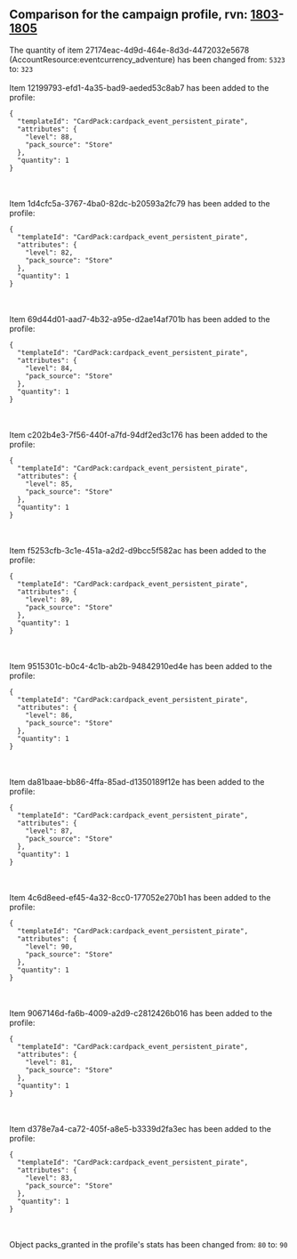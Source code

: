 ## Comparison for the campaign profile, rvn: [1803](https://github.com/PRO100KatYT/FortniteProfileRevisions/tree/main/profiles/campaign/1803%20campaign.json)-[1805](https://github.com/PRO100KatYT/FortniteProfileRevisions/tree/main/profiles/campaign/1805%20campaign.json)

The quantity of item 27174eac-4d9d-464e-8d3d-4472032e5678 (AccountResource:eventcurrency_adventure) has been changed from: `5323` to: `323`
<br><br>
Item 12199793-efd1-4a35-bad9-aeded53c8ab7 has been added to the profile:

```
{
  "templateId": "CardPack:cardpack_event_persistent_pirate",
  "attributes": {
    "level": 88,
    "pack_source": "Store"
  },
  "quantity": 1
}
```

<br><br>
Item 1d4cfc5a-3767-4ba0-82dc-b20593a2fc79 has been added to the profile:

```
{
  "templateId": "CardPack:cardpack_event_persistent_pirate",
  "attributes": {
    "level": 82,
    "pack_source": "Store"
  },
  "quantity": 1
}
```

<br><br>
Item 69d44d01-aad7-4b32-a95e-d2ae14af701b has been added to the profile:

```
{
  "templateId": "CardPack:cardpack_event_persistent_pirate",
  "attributes": {
    "level": 84,
    "pack_source": "Store"
  },
  "quantity": 1
}
```

<br><br>
Item c202b4e3-7f56-440f-a7fd-94df2ed3c176 has been added to the profile:

```
{
  "templateId": "CardPack:cardpack_event_persistent_pirate",
  "attributes": {
    "level": 85,
    "pack_source": "Store"
  },
  "quantity": 1
}
```

<br><br>
Item f5253cfb-3c1e-451a-a2d2-d9bcc5f582ac has been added to the profile:

```
{
  "templateId": "CardPack:cardpack_event_persistent_pirate",
  "attributes": {
    "level": 89,
    "pack_source": "Store"
  },
  "quantity": 1
}
```

<br><br>
Item 9515301c-b0c4-4c1b-ab2b-94842910ed4e has been added to the profile:

```
{
  "templateId": "CardPack:cardpack_event_persistent_pirate",
  "attributes": {
    "level": 86,
    "pack_source": "Store"
  },
  "quantity": 1
}
```

<br><br>
Item da81baae-bb86-4ffa-85ad-d1350189f12e has been added to the profile:

```
{
  "templateId": "CardPack:cardpack_event_persistent_pirate",
  "attributes": {
    "level": 87,
    "pack_source": "Store"
  },
  "quantity": 1
}
```

<br><br>
Item 4c6d8eed-ef45-4a32-8cc0-177052e270b1 has been added to the profile:

```
{
  "templateId": "CardPack:cardpack_event_persistent_pirate",
  "attributes": {
    "level": 90,
    "pack_source": "Store"
  },
  "quantity": 1
}
```

<br><br>
Item 9067146d-fa6b-4009-a2d9-c2812426b016 has been added to the profile:

```
{
  "templateId": "CardPack:cardpack_event_persistent_pirate",
  "attributes": {
    "level": 81,
    "pack_source": "Store"
  },
  "quantity": 1
}
```

<br><br>
Item d378e7a4-ca72-405f-a8e5-b3339d2fa3ec has been added to the profile:

```
{
  "templateId": "CardPack:cardpack_event_persistent_pirate",
  "attributes": {
    "level": 83,
    "pack_source": "Store"
  },
  "quantity": 1
}
```

<br><br>
Object packs_granted in the profile's stats has been changed from: `80` to: `90`
<br><br>

